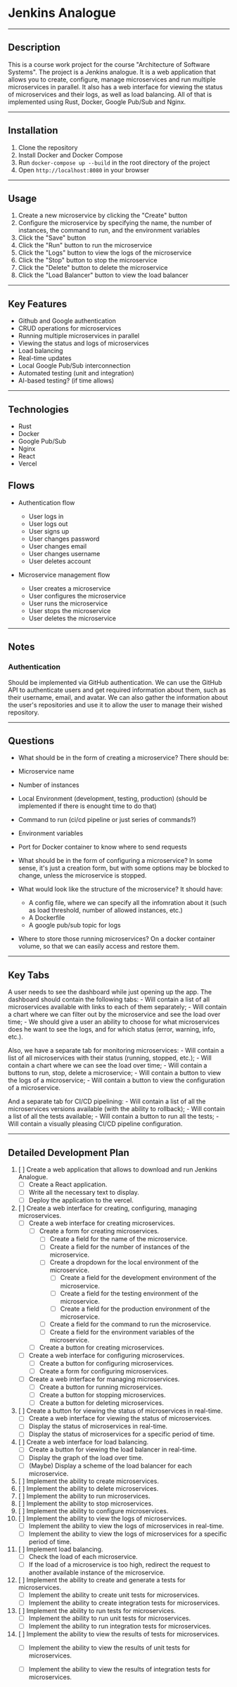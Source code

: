 # Jenkins Analogue

---
## Description

This is a course work project for the course "Architecture of Software Systems". The project is a Jenkins analogue. It is a web application that allows you to create, configure, manage microservices and run multiple microservices in parallel. It also has a web interface for viewing the status of microservices and their logs, as well as load balancing. All of that is implemented using Rust, Docker, Google Pub/Sub and Nginx.

---
## Installation

1. Clone the repository
2. Install Docker and Docker Compose
3. Run `docker-compose up --build` in the root directory of the project
4. Open `http://localhost:8080` in your browser

---
## Usage

1. Create a new microservice by clicking the "Create" button
2. Configure the microservice by specifying the name, the number of instances, the command to run, and the environment variables
3. Click the "Save" button
4. Click the "Run" button to run the microservice
5. Click the "Logs" button to view the logs of the microservice
6. Click the "Stop" button to stop the microservice
7. Click the "Delete" button to delete the microservice
8. Click the "Load Balancer" button to view the load balancer

---
## Key Features

- Github and Google authentication
- CRUD operations for microservices
- Running multiple microservices in parallel
- Viewing the status and logs of microservices
- Load balancing
- Real-time updates
- Local Google Pub/Sub interconnection
- Automated testing (unit and integration)
- AI-based testing? (if time allows)

---
## Technologies

- Rust
- Docker
- Google Pub/Sub
- Nginx
- React
- Vercel

## Flows

- Authentication flow
    - User logs in
    - User logs out
    - User signs up
    - User changes password
    - User changes email
    - User changes username
    - User deletes account

- Microservice management flow
    - User creates a microservice
    - User configures the microservice
    - User runs the microservice
    - User stops the microservice
    - User deletes the microservice

---
## Notes

### Authentication
Should be implemented via GitHub authentication. We can use the GitHub API to authenticate users and get required information about them, such as their username, email, and avatar. We can also gather the information about the user's repositories and use it to allow the user to manage their wished repository.



---
## Questions

- What should be in the form of creating a microservice?
There should be:
- Microservice name
- Number of instances
- Local Environment (development, testing, production) (should be implemented if there is enought time to do that)
- Command to run (ci/cd pipeline or just series of commands?)
- Environment variables
- Port for Docker container to know where to send requests

- What should be in the form of configuring a microservice?
In some sense, it's just a creation form, but with some options may be blocked to change, unless the microservice is stopped.

- What would look like the structure of the microservice?
It should have:
    - A config file, where we can specify all the infomration about it (such as load threshold, number of allowed instances, etc.)
    - A Dockerfile
    - A google pub/sub topic for logs

- Where to store those running microservices?
On a docker container volume, so that we can easily access and restore them.

---
## Key Tabs

A user needs to see the dashboard while just opening up the app. The dashboard should contain the following tabs:
    - Will contain a list of all microservices available with links to each of them separately;
    - Will contain a chart where we can filter out by the microservice and see the load over time;
    - We should give a user an ability to choose for what microservices does he want to see the logs, and for which status (error, warning, info, etc.).

Also, we have a separate tab for monitoring microservices:
    - Will contain a list of all microservices with their status (running, stopped, etc.);
    - Will contain a chart where we can see the load over time;
    - Will contain a buttons to run, stop, delete a microservice;
    - Will contain a button to view the logs of a microservice;
    - Will contain a button to view the configuration of a microservice.

And a separate tab for CI/CD pipelining:
    - Will contain a list of all the microservices versions available (with the ability to rollback);
    - Will contain a list of all the tests available;
    - Will contain a button to run all the tests;
    - Will contain a visually pleasing CI/CD pipeline configuration.

---
## Detailed Development Plan

1. [ ] Create a web application that allows to download and run Jenkins Analogue.
    - [ ] Create a React application.
    - [ ] Write all the necessary text to display.
    - [ ] Deploy the application to the vercel.
2. [ ] Create a web interface for creating, configuring, managing microservices.
    - [ ] Create a web interface for creating microservices.
        - [ ] Create a form for creating microservices.
            - [ ] Create a field for the name of the microservice.
            - [ ] Create a field for the number of instances of the microservice.
            - [ ] Create a dropdown for the local environment of the microservice.
                - [ ] Create a field for the development environment of the microservice.
                - [ ] Create a field for the testing environment of the microservice.
                - [ ] Create a field for the production environment of the microservice.
            - [ ] Create a field for the command to run the microservice.
            - [ ] Create a field for the environment variables of the microservice.
        - [ ] Create a button for creating microservices.
    - [ ] Create a web interface for configuring microservices.
        - [ ] Create a button for configuring microservices.
        - [ ] Create a form for configuring microservices.
    - [ ] Create a web interface for managing microservices.
        - [ ] Create a button for running microservices.
        - [ ] Create a button for stopping microservices.
        - [ ] Create a button for deleting microservices.
3. [ ] Create a button for viewing the status of microservices in real-time.
    - [ ] Create a web interface for viewing the status of microservices.
    - [ ] Display the status of microservices in real-time.
    - [ ] Display the status of microservices for a specific period of time.
4. [ ] Create a web interface for load balancing.
    - [ ] Create a button for viewing the load balancer in real-time.
    - [ ] Display the graph of the load over time.
    - [ ] (Maybe) Display a scheme of the load balancer for each microservice.
5. [ ] Implement the ability to create microservices.
6. [ ] Implement the ability to delete microservices.
7. [ ] Implement the ability to run microservices.
8. [ ] Implement the ability to stop microservices.
9. [ ] Implement the ability to configure microservices.
10. [ ] Implement the ability to view the logs of microservices.
    - [ ] Implement the ability to view the logs of microservices in real-time.
    - [ ] Implement the ability to view the logs of microservices for a specific period of time.
11. [ ] Implement load balancing.
    - [ ] Check the load of each microservice.
    - [ ] If the load of a microservice is too high, redirect the request to another available instance of the microservice.
12. [ ] Implement the ability to create and generate a tests for microservices.
    - [ ] Implement the ability to create unit tests for microservices.
    - [ ] Implement the ability to create integration tests for microservices.
13. [ ] Implement the ability to run tests for microservices.
    - [ ] Implement the ability to run unit tests for microservices.
    - [ ] Implement the ability to run integration tests for microservices.
14. [ ] Implement the ability to view the results of tests for microservices.
    - [ ] Implement the ability to view the results of unit tests for microservices.
    - [ ] Implement the ability to view the results of integration tests for microservices.

